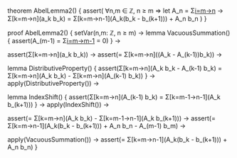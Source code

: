 theorem AbelLemma2() {
  assert(
    ∀n,m ∈ ℤ, n ≥ m ⇒
    let A_n = Σ[i=m→n](a_i) →
    Σ[k=m→n](a_k b_k) = Σ[k=m→n-1](A_k(b_k - b_(k+1))) + A_n b_n
  )
}

proof AbelLemma2() {
  setVar(n,m: ℤ, n ≥ m) →
  lemma VacuousSummation() {
    assert(A_(m-1) = Σ[i=m→m-1](a_i) = 0)
  } →
  
  assert(Σ[k=m→n](a_k b_k)) →
  assert(= Σ[k=m→n]((A_k - A_(k-1))b_k)) →
  
  lemma DistributiveProperty() {
    assert(Σ[k=m→n](A_k b_k - A_(k-1) b_k) = 
           Σ[k=m→n](A_k b_k) - Σ[k=m→n](A_(k-1) b_k))
  } →
  apply(DistributiveProperty()) →
  
  lemma IndexShift() {
    assert(Σ[k=m→n](A_(k-1) b_k) = Σ[k=m-1→n-1](A_k b_(k+1)))
  } →
  apply(IndexShift()) →
  
  assert(= Σ[k=m→n](A_k b_k) - Σ[k=m-1→n-1](A_k b_(k+1))) →
  assert(= Σ[k=m→n-1](A_k(b_k - b_(k+1))) + A_n b_n - A_(m-1) b_m) →
  
  apply(VacuousSummation()) →
  assert(= Σ[k=m→n-1](A_k(b_k - b_(k+1))) + A_n b_n)
}
